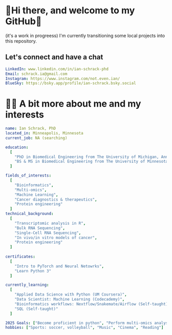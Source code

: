 # 👋Hi there, and welcome to my GitHub👋
(it's a work in progreess)
I'm currently transitioning some local projects into this repository. 

## Let's connect and have a chat
```yaml
LinkedIn: www.linkedin.com/in/ian-schrack-phd
Email: schrack.ia@gmail.com
Instagram: https://www.instagram.com/not.even.ian/
BlueSky: https://bsky.app/profile/ian-schrack.bsky.social
```

# 👨‍💻 A bit more about me and my interests

```yaml
name: Ian Schrack, PhD
located_in: Minneapolis, Minnesota
current_job: NA (searching)

education:
  [
    "PhD in Biomedical Engineering from The University of Michigan, Ann Arbor",
    "BS & MS in Biomedical Engineering from The University of Minnesota, Twin Cities",
  ]

fields_of_interests:
  [
    "Bioinformatics",
    "Multi-omics",
    "Machine Learning",
    "Cancer diagnostics & therapeutics",
    "Protein engineering"
  ]
technical_background:
  [
    "Transcriptomic analysis in R", 
    "Bulk RNA Sequencing",
    "Single-Cell RNA Sequencing",
    "In vivo/in vitro models of cancer",
    "Protein engineering"
  ]
  
certificates:
  [
    "Intro to PyTorch and Neural Netowrks",
    "Learn Python 3"
  ]

currently_learning:
  [
    "Applied Data Science with Python (UM Coursera)",
    "Data Scientist: Machine Learning (Codecademy)",
    "Bioinformatics workflows: Nextflow/Snakemate/Airflow (Self-taught)",
    "SQL (Self-taught)"
  ]

2025 Goals: ["Become proficient in python", "Perform multi-omics analysis in python", "Incorporate ML into scRNA workflow (R or Python)"]
hobbies: ["Sports: soccer, volleyball", "Music", "Cinema", "Reading"]
```
